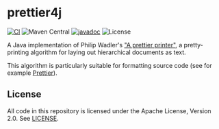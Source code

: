 # prettier4j

[![CI](https://github.com/opencastsoftware/prettier4j/actions/workflows/ci.yml/badge.svg)](https://github.com/opencastsoftware/prettier4j/actions/workflows/ci.yml)
![Maven Central](https://img.shields.io/maven-central/v/com.opencastsoftware/prettier4j)
 [![javadoc](https://javadoc.io/badge2/com.opencastsoftware/prettier4j/javadoc.svg)](https://javadoc.io/doc/com.opencastsoftware/prettier4j)
![License](https://img.shields.io/github/license/opencastsoftware/prettier4j?color=blue)

A Java implementation of Philip Wadler's ["A prettier printer"](https://homepages.inf.ed.ac.uk/wadler/papers/prettier/prettier.pdf), a pretty-printing algorithm for laying out hierarchical documents as text.

This algorithm is particularly suitable for formatting source code (see for example [Prettier](https://prettier.io/)).

## License

All code in this repository is licensed under the Apache License, Version 2.0. See [LICENSE](./LICENSE).